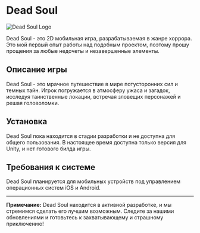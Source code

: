 # Dead Soul

![Dead Soul Logo](dead_soul_logo.png)

Dead Soul - это 2D мобильная игра, разрабатываемая в жанре хоррора. Это мой первый опыт работы над подобным проектом, поэтому прошу прощения за любые недочеты и незавершенные элементы.

## Описание игры

Dead Soul - это мрачное путешествие в мире потусторонних сил и темных тайн. Игрок погружается в атмосферу ужаса и загадок, исследуя таинственные локации, встречая зловещих персонажей и решая головоломки.

## Установка

Dead Soul пока находится в стадии разработки и не доступна для общего пользования. В настоящее время доступна только версия для Unity, и нет готового билда игры.

## Требования к системе

Dead Soul планируется для мобильных устройств под управлением операционных систем iOS и Android.

---

**Примечание:** Dead Soul находится в активной разработке, и мы стремимся сделать его лучшим возможным. Следите за нашими обновлениями и готовьтесь к захватывающему и страшному приключению!